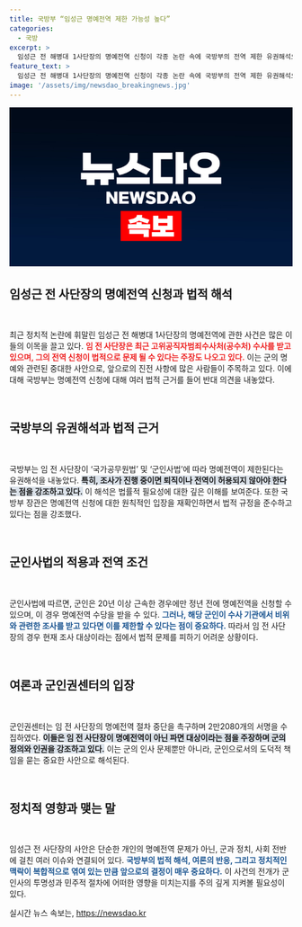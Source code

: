 ```yaml
---
title: 국방부 “임성근 명예전역 제한 가능성 높다”
categories:
  - 국방
excerpt: >
  임성근 전 해병대 1사단장의 명예전역 신청이 각종 논란 속에 국방부의 전역 제한 유권해석으로 제동이 걸렸다. 군인권센터는 반대 서명을 통해 절차 중단을 촉구하며, 그의 파면을 주장하고 나섰다.
feature_text: >
  임성근 전 해병대 1사단장의 명예전역 신청이 각종 논란 속에 국방부의 전역 제한 유권해석으로 제동이 걸렸다. 군인권센터는 반대 서명을 통해 절차 중단을 촉구하며, 그의 파면을 주장하고 나섰다.
image: '/assets/img/newsdao_breakingnews.jpg'
---
```


<p><img src="/assets/img/newsdao_breakingnews.jpg" alt="flaretime 속보" /></p>

<h2 data-ke-size="size26">임성근 전 사단장의 명예전역 신청과 법적 해석</h2>

<p data-ke-size="size16">&nbsp;</p>

<p>최근 정치적 논란에 휘말린 임성근 전 해병대 1사단장의 명예전역에 관한 사건은 많은 이들의 이목을 끌고 있다. <b><span style="color: #ee2323;">임 전 사단장은 최근 고위공직자범죄수사처(공수처) 수사를 받고 있으며, 그의 전역 신청이 법적으로 문제 될 수 있다는 주장도 나오고 있다.</span></b> 이는 군의 명예와 관련된 중대한 사안으로, 앞으로의 진전 사항에 많은 사람들이 주목하고 있다. 이에 대해 국방부는 명예전역 신청에 대해 여러 법적 근거를 들어 반대 의견을 내놓았다.</p>

<p data-ke-size="size16">&nbsp;</p>

<h2 data-ke-size="size26">국방부의 유권해석과 법적 근거</h2>

<p data-ke-size="size16">&nbsp;</p>

<p>국방부는 임 전 사단장이 ‘국가공무원법’ 및 ‘군인사법’에 따라 명예전역이 제한된다는 유권해석을 내놓았다. <b><span style="background-color: #21538527;">특히, 조사가 진행 중이면 퇴직이나 전역이 허용되지 않아야 한다는 점을 강조하고 있다.</span></b> 이 해석은 법률적 필요성에 대한 깊은 이해를 보여준다. 또한 국방부 장관은 명예전역 신청에 대한 원칙적인 입장을 재확인하면서 법적 규정을 준수하고 있다는 점을 강조했다.</p>

<p data-ke-size="size16">&nbsp;</p>

<h2 data-ke-size="size26">군인사법의 적용과 전역 조건</h2>

<p data-ke-size="size16">&nbsp;</p>

<p>군인사법에 따르면, 군인은 20년 이상 근속한 경우에만 정년 전에 명예전역을 신청할 수 있으며, 이 경우 명예전역 수당을 받을 수 있다. <b><span style="color: #1a5490;">그러나, 해당 군인이 수사 기관에서 비위와 관련한 조사를 받고 있다면 이를 제한할 수 있다는 점이 중요하다.</span></b> 따라서 임 전 사단장의 경우 현재 조사 대상이라는 점에서 법적 문제를 피하기 어려운 상황이다.</p>

<p data-ke-size="size16">&nbsp;</p>

<h2 data-ke-size="size26">여론과 군인권센터의 입장</h2>

<p data-ke-size="size16">&nbsp;</p>

<p>군인권센터는 임 전 사단장의 명예전역 절차 중단을 촉구하며 2만2080개의 서명을 수집하였다. <b><span style="background-color: #21538527;">이들은 임 전 사단장이 명예전역이 아닌 파면 대상이라는 점을 주장하며 군의 정의와 인권을 강조하고 있다.</span></b> 이는 군의 인사 문제뿐만 아니라, 군인으로서의 도덕적 책임을 묻는 중요한 사안으로 해석된다.</p>

<p data-ke-size="size16">&nbsp;</p>

<h2 data-ke-size="size26">정치적 영향과 맺는 말</h2>

<p data-ke-size="size16">&nbsp;</p>

<p>임성근 전 사단장의 사안은 단순한 개인의 명예전역 문제가 아닌, 군과 정치, 사회 전반에 걸친 여러 이슈와 연결되어 있다. <b><span style="color: #1a5490;">국방부의 법적 해석, 여론의 반응, 그리고 정치적인 맥락이 복합적으로 엮여 있는 만큼 앞으로의 결정이 매우 중요하다.</span></b> 이 사건의 전개가 군 인사의 투명성과 민주적 절차에 어떠한 영향을 미치는지를 주의 깊게 지켜볼 필요성이 있다.</p>
실시간 뉴스 속보는, <a href="https://newsdao.kr" rel="dofollow">https://newsdao.kr</a>



